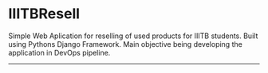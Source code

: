 # IIITBResell

Simple Web Aplication for reselling of used products for IIITB students. Built using Pythons Django Framework.
Main objective being developing the application in DevOps pipeline.

-------------------------------------------------------------------------------

